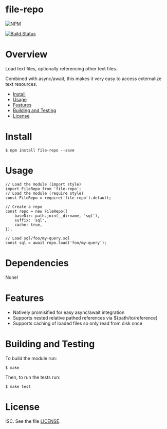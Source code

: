 # file-repo

[![NPM](https://nodei.co/npm/file-repo.png?downloads=true&downloadRank=true&stars=true)](https://nodei.co/npm/file-repo/)

[![Build Status](https://travis-ci.org/sehrope/node-file-repo.svg?branch=master)](https://travis-ci.org/sehrope/node-file-repo)

# Overview
Load text files, optionally referencing other text files.

Combined with async/await, this makes it very easy to access externalize text resources.

* [Install](#install)
* [Usage](#usage)
* [Features](#features)
* [Building and Testing](#building-and-testing)
* [License](#license)

# Install

    $ npm install file-repo --save

# Usage

    // Load the module (import style)
    import FileRepo from 'file-repo';
    // Load the module (require style)
    const FileRepo = require('file-repo').default;

    // Create a repo
    const repo = new FileRepo({
        baseDir: path.join(__dirname, 'sql'),
        suffix: 'sql',
        cache: true,
    });

    // Load sql/foo/my-query.sql
    const sql = await repo.load('foo/my-query');

# Dependencies

None!

# Features
* Natively promisified for easy async/await integration
* Supports nested relative pathed references via ${path/to/reference}
* Supports caching of loaded files so only read from disk once

# Building and Testing
To build the module run:

    $ make

Then, to run the tests run:

    $ make test

# License
ISC. See the file [LICENSE](LICENSE).
